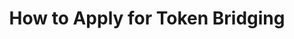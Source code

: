 ---
id: howToApply
title: How to Apply for Token Bridging
description: How to apply for token bridging
sidebar_label: How to Apply for Bridging
---
